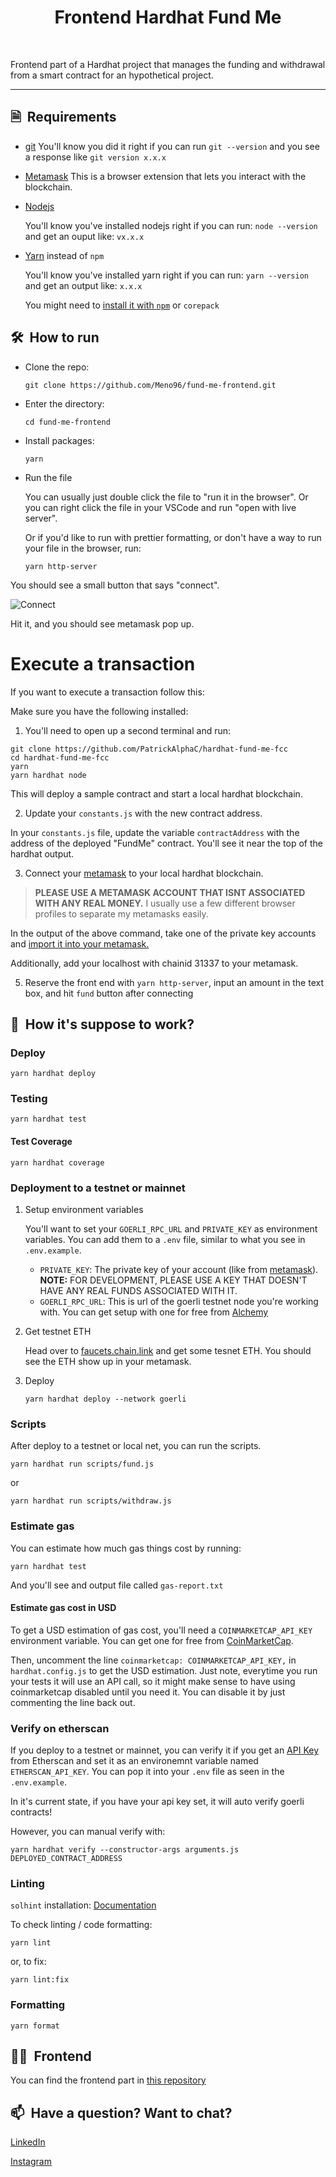 <h1 align="center">
    Frontend Hardhat Fund Me
</h1>

<br/>

Frontend part of a Hardhat project that manages the funding and withdrawal from a smart contract for an hypothetical project.

<hr/>

## 🗎&nbsp; Requirements
- [git](https://git-scm.com/book/en/v2/Getting-Started-Installing-Git)
    You'll know you did it right if you can run `git --version` and you see a response like `git version x.x.x`
    
- [Metamask](https://metamask.io/)
    This is a browser extension that lets you interact with the blockchain.
    
- [Nodejs](https://nodejs.org/en/)

    You'll know you've installed nodejs right if you can run: `node --version` and get an ouput like: `vx.x.x`
- [Yarn](https://yarnpkg.com/getting-started/install) instead of `npm`
   
   You'll know you've installed yarn right if you can run: `yarn --version` and get an output like: `x.x.x`
   
   You might need to [install it with `npm`](https://classic.yarnpkg.com/lang/en/docs/install/) or `corepack`

## 🛠️&nbsp; How to run
- Clone the repo:
    ```
    git clone https://github.com/Meno96/fund-me-frontend.git
    ```
- Enter the directory:
    ```
    cd fund-me-frontend
    ```
- Install packages:
    ```
    yarn
    ```
- Run the file

  You can usually just double click the file to "run it in the browser". Or you can right click the file in your VSCode and run "open with live server".

  Or if you'd like to run with prettier formatting, or don't have a way to run your file in the browser, run:
  ```
  yarn http-server
  ```

You should see a small button that says "connect".

![Connect](connect.png)

Hit it, and you should see metamask pop up.

# Execute a transaction

If you want to execute a transaction follow this:

Make sure you have the following installed:

1. You'll need to open up a second terminal and run:

```
git clone https://github.com/PatrickAlphaC/hardhat-fund-me-fcc
cd hardhat-fund-me-fcc
yarn
yarn hardhat node
```

This will deploy a sample contract and start a local hardhat blockchain.

2. Update your `constants.js` with the new contract address.

In your `constants.js` file, update the variable `contractAddress` with the address of the deployed "FundMe" contract. You'll see it near the top of the hardhat output.

3. Connect your [metamask](https://metamask.io/) to your local hardhat blockchain.

> **PLEASE USE A METAMASK ACCOUNT THAT ISNT ASSOCIATED WITH ANY REAL MONEY.**
> I usually use a few different browser profiles to separate my metamasks easily.

In the output of the above command, take one of the private key accounts and [import it into your metamask.](https://metamask.zendesk.com/hc/en-us/articles/360015489331-How-to-import-an-Account)

Additionally, add your localhost with chainid 31337 to your metamask.

5. Reserve the front end with `yarn http-server`, input an amount in the text box, and hit `fund` button after connecting
    
    
    
    
    
    
    
    
    
    
    
    
    
    
    
    
    
    
    

## 🚀&nbsp; How it's suppose to work?

### Deploy

```
yarn hardhat deploy
```

### Testing

```
yarn hardhat test
```

#### Test Coverage

```
yarn hardhat coverage
```
 
### Deployment to a testnet or mainnet

1. Setup environment variables

    You'll want to set your `GOERLI_RPC_URL` and `PRIVATE_KEY` as environment variables. You can add them to a `.env` file, similar to what you see in `.env.example`.

    - `PRIVATE_KEY`: The private key of your account (like from [metamask](https://metamask.io/)). **NOTE:** FOR DEVELOPMENT, PLEASE USE A KEY THAT DOESN'T HAVE ANY REAL FUNDS ASSOCIATED WITH IT.
    - `GOERLI_RPC_URL`: This is url of the goerli testnet node you're working with. You can get setup with one for free from [Alchemy](https://alchemy.com/?a=673c802981)

2. Get testnet ETH

    Head over to [faucets.chain.link](https://faucets.chain.link/) and get some tesnet ETH. You should see the ETH show up in your metamask.

3. Deploy

    ```
    yarn hardhat deploy --network goerli
    ```

### Scripts

After deploy to a testnet or local net, you can run the scripts. 

```
yarn hardhat run scripts/fund.js
```

or
```
yarn hardhat run scripts/withdraw.js
```

### Estimate gas

You can estimate how much gas things cost by running:

```
yarn hardhat test
```

And you'll see and output file called `gas-report.txt`

#### Estimate gas cost in USD

To get a USD estimation of gas cost, you'll need a `COINMARKETCAP_API_KEY` environment variable. You can get one for free from [CoinMarketCap](https://pro.coinmarketcap.com/signup). 

Then, uncomment the line `coinmarketcap: COINMARKETCAP_API_KEY,` in `hardhat.config.js` to get the USD estimation. Just note, everytime you run your tests it will use an API call, so it might make sense to have using coinmarketcap disabled until you need it. You can disable it by just commenting the line back out. 


### Verify on etherscan

If you deploy to a testnet or mainnet, you can verify it if you get an [API Key](https://etherscan.io/myapikey) from Etherscan and set it as an environemnt variable named `ETHERSCAN_API_KEY`. You can pop it into your `.env` file as seen in the `.env.example`.

In it's current state, if you have your api key set, it will auto verify goerli contracts!

However, you can manual verify with:

```
yarn hardhat verify --constructor-args arguments.js DEPLOYED_CONTRACT_ADDRESS
```

### Linting

`solhint` installation: [Documentation](https://protofire.github.io/solhint/#installation)

To check linting / code formatting:
```
yarn lint
```

or, to fix: 

```
yarn lint:fix
```

### Formatting 

```
yarn format
```

## 🏴‍☠️&nbsp; Frontend
You can find the frontend part in [this repository](https://github.com/Meno96/fund-me-frontend.git)

## 📫&nbsp; Have a question? Want to chat? 

[LinkedIn](https://www.linkedin.com/in/daniele-menin/)

[Instagram](https://www.instagram.com/danielemeno96/)
